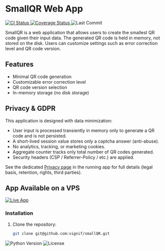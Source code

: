# SmallQR Web App

<p align="left">
  <a href="https://github.com/vignif/smallQR/actions/workflows/test.yml">
    <img alt="CI Status" src="https://github.com/vignif/smallQR/actions/workflows/test.yml/badge.svg" />
  </a>
  <a href="https://coveralls.io/github/vignif/smallQR?branch=main">
    <img alt="Coverage Status" src="https://coveralls.io/repos/github/vignif/smallQR/badge.svg?branch=main" />
  </a>
  <img alt="Last Commit" src="https://img.shields.io/github/last-commit/vignif/smallQR.svg" />
</p>

SmallQR is a web application that allows users to create the smallest QR code given their input data. The generated QR code is held in memory, not stored on the disk. Users can customize settings such as error correction level and QR code version.

## Features

- Minimal QR code generation
- Customizable error correction level
- QR code version selection
- In-memory storage (no disk storage)

## Privacy & GDPR

This application is designed with data minimization:

- User input is processed transiently in memory only to generate a QR code and is not persisted.
- A short-lived session value stores only a captcha answer (anti-abuse).
- No analytics, tracking, or marketing cookies.
- Aggregate counter tracks only total number of QR codes generated.
- Security headers (CSP / Referrer-Policy / etc.) are applied.

See the dedicated [Privacy page](/privacy) in the running app for full details (legal basis, retention, rights, third parties).



## App Available on a VPS

[![Live App](https://img.shields.io/badge/Demo-Click%20Here-blue.svg)](https://apps.francescovigni.com/smallqr/)

### Installation

1. Clone the repository:

   ```bash
   git clone git@github.com:vignif/smallQR.git

<p align="left">
  <img alt="Python Version" src="https://img.shields.io/badge/Python-3.9-blue.svg" />
  <img alt="License" src="https://img.shields.io/badge/License-MIT-green.svg" />
</p>
